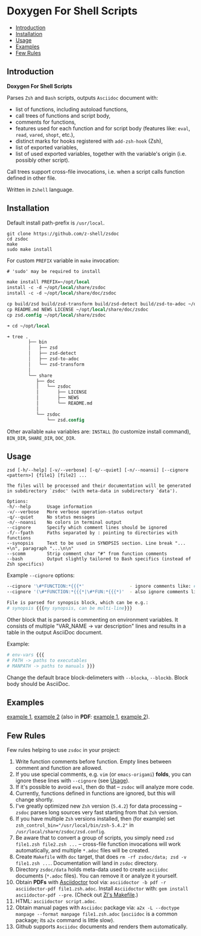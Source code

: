 <h1> Doxygen For Shell Scripts </h1>

- [Introduction](#introduction)
- [Installation](#installation)
- [Usage](#usage)
- [Examples](#examples)
- [Few Rules](#few-rules)

## Introduction

**Doxygen For Shell Scripts**

Parses `Zsh` and `Bash` scripts, outputs `Asciidoc` document with:

- list of functions, including autoload functions,
- call trees of functions and script body,
- comments for functions,
- features used for each function and for script body (features like: `eval`, `read`, `vared`, `shopt`, etc.),
- distinct marks for hooks registered with `add-zsh-hook` (Zsh),
- list of exported variables,
- list of used exported variables, together with the variable's origin (i.e. possibly other script).

Call trees support cross-file invocations, i.e. when a script calls function defined in other file.

Written in `Zshell` language.

## Installation

Default install path-prefix is `/usr/local`.

```shell
git clone https://github.com/z-shell/zsdoc
cd zsdoc
make
sudo make install
```

For custom `PREFIX` variable in `make` invocation:

```SystemVerilog
# 'sudo' may be required to install

make install PREFIX=~/opt/local
install -c -d ~/opt/local/share/zsdoc
install -c -d ~/opt/local/share/doc/zsdoc

cp build/zsd build/zsd-transform build/zsd-detect build/zsd-to-adoc ~/opt/local/bin
cp README.md NEWS LICENSE ~/opt/local/share/doc/zsdoc
cp zsd.config ~/opt/local/share/zsdoc

➜ cd ~/opt/local

➜ tree .
        ├── bin
        │   ├── zsd
        │   ├── zsd-detect
        │   ├── zsd-to-adoc
        │   └── zsd-transform
        │
        └── share
           ├── doc
           │   └── zsdoc
           │       ├── LICENSE
           │       ├── NEWS
           │       └── README.md
           │
           └── zsdoc
               └── zsd.config
```

Other available `make` variables are: `INSTALL` (to customize install command),
`BIN_DIR`, `SHARE_DIR`, `DOC_DIR`.

## Usage

```shell
zsd [-h/--help] [-v/--verbose] [-q/--quiet] [-n/--noansi] [--cignore <pattern>] {file1} [file2] ...

The files will be processed and their documentation will be generated
in subdirectory `zsdoc' (with meta-data in subdirectory `data').
```

```shell
Options:
-h/--help      Usage information
-v/--verbose   More verbose operation-status output
-q/--quiet     No status messages
-n/--noansi    No colors in terminal output
--cignore      Specify which comment lines should be ignored
-f/--fpath     Paths separated by : pointing to directories with functions
--synopsis     Text to be used in SYNOPSIS section. Line break "... +\n", paragraph "...\n\n"
--scomm        Strip comment char "#" from function comments
--bash         Output slightly tailored to Bash specifics (instead of Zsh specifics)
```

Example `--cignore` options:

```sh
--cignore '\#*FUNCTION:*{{{*'                 - ignore comments like: # FUNCTION: usage {{{
--cignore '(\#*FUNCTION:*{{{*|\#*FUN:*{{{*)'  - also ignore comments like: # FUN: usage {{{

File is parsed for synopsis block, which can be e.g.:
# synopsis {{{my synopsis, can be multi-line}}}
```

Other block that is parsed is commenting on environment variables. It consists of multiple
"VAR_NAME -> var description" lines and results in a table in the output AsciiDoc document.

Example:

```sh
# env-vars {{{
# PATH -> paths to executables
# MANPATH -> paths to manuals }}}
```

Change the default brace block-delimeters with `--blocka`, `--blockb`. Block body should be AsciiDoc.

## Examples

[example 1](https://github.com/z-shell/zsdoc/blob/main/examples/zsh-syntax-highlighting.zsh.adoc),
[example 2](https://github.com/z-shell/zsdoc/blob/main/examples/zsh-autosuggestions.zsh.adoc)
(also in **PDF**:
[example 1](https://raw.githubusercontent.com/z-shell/zsdoc/main/examples/zsh-syntax-highlighting.zsh.pdf),
[example 2](https://raw.githubusercontent.com/z-shell/zsdoc/main/examples/zsh-autosuggestions.zsh.pdf)).

## Few Rules

Few rules helping to use `zsdoc` in your project:

1. Write function comments before function. Empty lines between comment and function are allowed.
2. If you use special comments, e.g. `vim` (or `emacs-origami`) **folds**, you can ignore these lines with `--cignore` (see [Usage](https://github.com/z-shell/zsdoc#usage)).
3. If it's possible to avoid `eval`, then do that – `zsdoc` will analyze more code.
4. Currently, functions defined in functions are ignored, but this will change shortly.
5. I've greatly optimized new `Zsh` version (`5.4.2`) for data processing – `zsdoc` parses long sources very fast starting from that `Zsh` version.
6. If you have multiple `Zsh` versions installed, then (for example) set `zsh_control_bin="/usr/local/bin/zsh-5.4.2"` in `/usr/local/share/zsdoc/zsd.config`.
7. Be aware that to convert a group of scripts, you simply need `zsd file1.zsh file2.zsh ...` – cross-file function invocations will work automatically, and multiple `*.adoc` files will be created.
8. Create `Makefile` with `doc` target, that does `rm -rf zsdoc/data; zsd -v file1.zsh ...`. Documentation will land in `zsdoc` directory.
9. Directory `zsdoc/data` holds meta-data used to create `asciidoc` documents (`*.adoc` files). You can remove it or analyze it yourself.
10. Obtain **PDFs** with [Asciidoctor](http://asciidoctor.org/) tool via: `asciidoctor -b pdf -r asciidoctor-pdf file1.zsh.adoc`. Install `Asciidoctor` with: `gem install asciidoctor-pdf --pre`. (Check out [ZI's Makefile](https://github.com/z-shell/zi/blob/main/zsdoc/Makefile).)
11. HTML: `asciidoctor script.adoc`.
12. Obtain manual pages with `Asciidoc` package via: `a2x -L --doctype manpage --format manpage file1.zsh.adoc` (`asciidoc` is a common package; its `a2x` command is little slow).
13. Github supports `Asciidoc` documents and renders them automatically.
